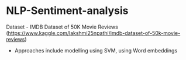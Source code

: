 # NLP-Sentiment-analysis
Dataset - IMDB Dataset of 50K Movie Reviews (https://www.kaggle.com/lakshmi25npathi/imdb-dataset-of-50k-movie-reviews)
- Approaches include modelling using SVM, using Word embeddings 
